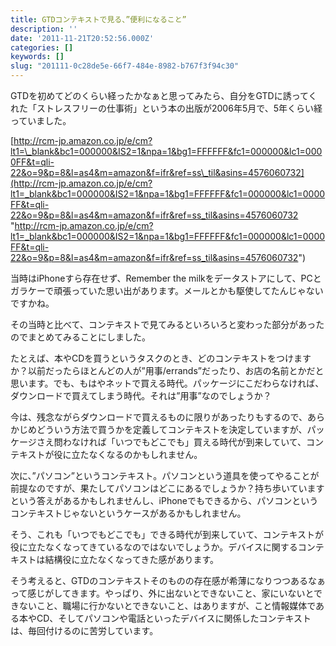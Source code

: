 ```yaml
---
title: GTDコンテキストで見る、”便利になること”
description: ''
date: '2011-11-21T20:52:56.000Z'
categories: []
keywords: []
slug: "201111-0c28de5e-66f7-484e-8982-b767f3f94c30"
---
```

GTDを初めてどのくらい経ったかなぁと思ってみたら、自分をGTDに誘ってくれた「ストレスフリーの仕事術」という本の出版が2006年5月で、5年くらい経っていました。

[http://rcm-jp.amazon.co.jp/e/cm?lt1=\_blank&bc1=000000&IS2=1&npa=1&bg1=FFFFFF&fc1=000000&lc1=0000FF&t=qli-22&o=9&p=8&l=as4&m=amazon&f=ifr&ref=ss\_til&asins=4576060732](http://rcm-jp.amazon.co.jp/e/cm?lt1=_blank&bc1=000000&IS2=1&npa=1&bg1=FFFFFF&fc1=000000&lc1=0000FF&t=qli-22&o=9&p=8&l=as4&m=amazon&f=ifr&ref=ss_til&asins=4576060732 "http://rcm-jp.amazon.co.jp/e/cm?lt1=_blank&bc1=000000&IS2=1&npa=1&bg1=FFFFFF&fc1=000000&lc1=0000FF&t=qli-22&o=9&p=8&l=as4&m=amazon&f=ifr&ref=ss_til&asins=4576060732")

当時はiPhoneすら存在せず、Remember the milkをデータストアにして、PCとガラケーで頑張っていた思い出があります。メールとかも駆使してたんじゃないですかね。

その当時と比べて、コンテキストで見てみるといろいろと変わった部分があったのでまとめてみることにしました。

たとえば、本やCDを買うというタスクのとき、どのコンテキストをつけますか？以前だったらほとんどの人が”用事/errands”だったり、お店の名前とかだと思います。でも、もはやネットで買える時代。パッケージにこだわらなければ、ダウンロードで買えてしまう時代。それは”用事”なのでしょうか？

今は、残念ながらダウンロードで買えるものに限りがあったりもするので、あらかじめどういう方法で買うかを定義してコンテキストを決定していますが、パッケージさえ問わなければ「いつでもどこでも」買える時代が到来していて、コンテキストが役に立たなくなるのかもしれません。

次に、”パソコン”というコンテキスト。パソコンという道具を使ってやることが前提なのですが、果たしてパソコンはどこにあるでしょうか？持ち歩いていますという答えがあるかもしれませんし、iPhoneでもできるから、パソコンというコンテキストじゃないというケースがあるかもしれません。

そう、これも「いつでもどこでも」できる時代が到来していて、コンテキストが役に立たなくなってきているなのではないでしょうか。デバイスに関するコンテキストは結構役に立たなくなってきた感があります。

そう考えると、GTDのコンテキストそのものの存在感が希薄になりつつあるなぁって感じがしてきます。やっぱり、外に出ないとできないこと、家にいないとできないこと、職場に行かないとできないこと、はありますが、こと情報媒体である本やCD、そしてパソコンや電話といったデバイスに関係したコンテキストは、毎回付けるのに苦労しています。
